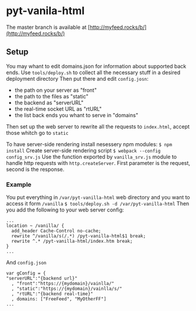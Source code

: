 # pyt-vanila-html
The master branch is available at [http://myfeed.rocks/b/](http://myfeed.rocks/b/)
## Setup
You may whant to edit domains.json for information about supported back ends.
Use `tools/deploy.sh` to collect all the necessary stuff in a desired deployment directory
Then put there and edit `config.josn`:
- the path on your server as "front"
- the path to the files as "static"
- the backend as "serverURL"
- the real-time socket URL as "rtURL"
- the list back ends you whant to serve in "domains"
 
Then set up the web server to rewrite all the requests to `index.html`, accept those whitch go to `static`

To have server-side rendering install nesessery npm modules: `$ npm install`
Create server-side rendering script `$ webpack --config config_srv.js`
Use the function exported by `vanilla_srv.js` module to handle http requests with `http.createServer`. First parameter is the request, second is the response.

### Example
 You put everything in `/var/pyt-vanilla-html` web directory and you want to access it form `/vanilla`
 `$ tools/deploy.sh -d /var/pyt-vanilla-html`
 Then you add the following to your web server config:
```
...
location ~ /vanilla/ {
  add_header Cache-Control no-cache;
  rewrite ^/vanilla/s(/.*) /pyt-vanilla-html$1 break;
  rewrite ^.* /pyt-vanilla-html/index.htm break;
}
...
```
  And `config.json`
```
var gConfig = {
"serverURL":"{backend url}"
  , "front":"https://{mydomain}/vainlla/"
  , "static":"https://{mydomain}/vainlla/s/"
  , "rtURL":"{backend real-time}"
  , domains: ["FreeFeed", "MyOtherFF"]
...
```


 
 
